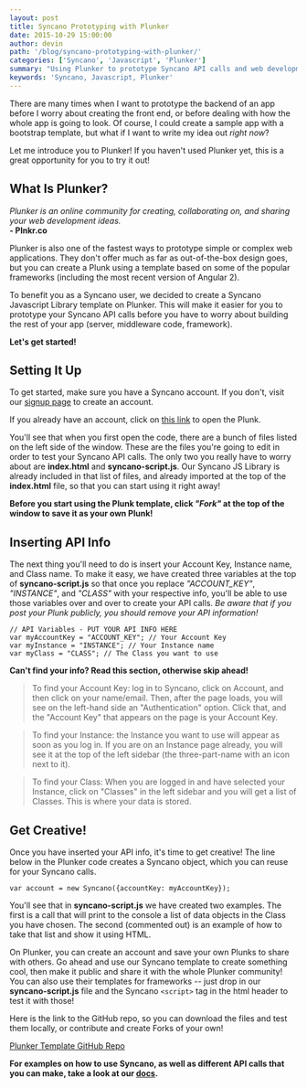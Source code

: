 ```yaml
---
layout: post
title: Syncano Prototyping with Plunker
date: 2015-10-29 15:00:00
author: devin
path: '/blog/syncano-prototyping-with-plunker/'
categories: ['Syncano', 'Javascript', 'Plunker']
summary: "Using Plunker to prototype Syncano API calls and web development"
keywords: 'Syncano, Javascript, Plunker'
---
```


There are many times when I want to prototype the backend of an app before I worry about creating the front end, or before dealing with how the whole app is going to look. Of course, I could create a sample app with a bootstrap template, but what if I want to write my idea out _right now_?

Let me introduce you to Plunker! If you haven't used Plunker yet, this is a great opportunity for you to try it out!

## What Is Plunker?

_Plunker is an online community for creating, collaborating on, and sharing your web development ideas._ <br> **- Plnkr.co**

Plunker is also one of the fastest ways to prototype simple or complex web applications. They don't offer much as far as out-of-the-box design goes, but you can create a Plunk using a template based on some of the popular frameworks (including the most recent version of Angular 2).

To benefit you as a Syncano user, we decided to create a Syncano Javascript Library template on Plunker. This will make it easier for you to prototype your Syncano API calls before you have to worry about building the rest of your app (server, middleware code, framework).

**Let's get started!**

## Setting It Up

To get started, make sure you have a Syncano account. If you don't, visit our <a href="https://dashboard.syncano.io/#/signup" target="_blank">signup page</a> to create an account.

If you already have an account, click on <a href="http://plnkr.co/edit/TjzdW0" target="_blank">this link</a> to open the Plunk.

You'll see that when you first open the code, there are a bunch of files listed on the left side of the window. These are the files you're going to edit in order to test your Syncano API calls. The only two you really have to worry about are **index.html** and **syncano-script.js**. Our Syncano JS Library is already included in that list of files, and already imported at the top of the **index.html** file, so that you can start using it right away!

**Before you start using the Plunk template, click _"Fork"_ at the top of the window to save it as your own Plunk!**

## Inserting API Info

The next thing you'll need to do is insert your Account Key, Instance name, and Class name. To make it easy, we have created three variables at the top of **syncano-script.js** so that once you replace *"ACCOUNT_KEY"*, *"INSTANCE"*, and *"CLASS"* with your respective info, you'll be able to use those variables over and over to create your API calls. _Be aware that if you post your Plunk publicly, you should remove your API information!_

```
// API Variables - PUT YOUR API INFO HERE
var myAccountKey = "ACCOUNT_KEY"; // Your Account Key
var myInstance = "INSTANCE"; // Your Instance name
var myClass = "CLASS"; // The Class you want to use
```

**Can't find your info? Read this section, otherwise skip ahead!**

>To find your Account Key: log in to Syncano, click on Account, and then click on your name/email. Then, after the page loads, you will see on the left-hand side an "Authentication" option. Click that, and the "Account Key" that appears on the page is your Account Key.

>To find your Instance: the Instance you want to use will appear as soon as you log in. If you are on an Instance page already, you will see it at the top of the left sidebar (the three-part-name with an icon next to it).

>To find your Class: When you are logged in and have selected your Instance, click on "Classes" in the left sidebar and you will get a list of Classes. This is where your data is stored.

## Get Creative!

Once you have inserted your API info, it's time to get creative! The line below in the Plunker code creates a Syncano object, which you can reuse for your Syncano calls.

```
var account = new Syncano({accountKey: myAccountKey});
```

You'll see that in **syncano-script.js** we have created two examples. The first is a call that will print to the console a list of data objects in the Class you have chosen. The second (commented out) is an example of how to take that list and show it using HTML.

On Plunker, you can create an account and save your own Plunks to share with others. Go ahead and use our Syncano template to create something cool, then make it public and share it with the whole Plunker community! You can also use their templates for frameworks -- just drop in our **syncano-script.js** file and the Syncano `<script>` tag in the html header to test it with those!

Here is the link to the GitHub repo, so you can download the files and test them locally, or contribute and create Forks of your own!

<a href="https://github.com/devintyler/syncano-plunker-template" target="_blank">Plunker Template GitHub Repo</a>

**For examples on how to use Syncano, as well as different API calls that you can make, take a look at our <a href="http://docs.syncano.com/" target="_blank">docs</a>.**